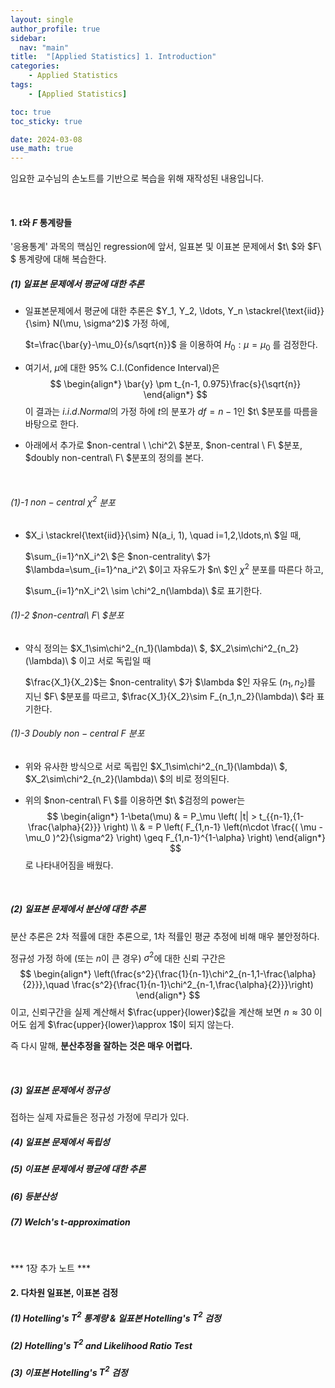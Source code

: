 ```yaml
---
layout: single
author_profile: true
sidebar:
  nav: "main"
title:  "[Applied Statistics] 1. Introduction"
categories:
    - Applied Statistics
tags:
    - [Applied Statistics]

toc: true
toc_sticky: true

date: 2024-03-08
use_math: true
---
```


임요한 교수님의 손노트를 기반으로 복습을 위해 재작성된 내용입니다.

<br/>

#### 1. $t$와 $F$ 통계량들

'응용통계' 과목의 핵심인 regression에 앞서, 일표본 및 이표본 문제에서 $t\ $와 $F\ $ 통계량에 대해 복습한다.

##### (1) 일표본 문제에서 평균에 대한 추론

- 일표본문제에서 평균에 대한 추론은 $Y_1, Y_2, \ldots, Y_n \stackrel{\text{iid}}{\sim} N(\mu, \sigma^2)$ 가정 하에,

   $t=\frac{\bar{y}-\mu_0}{s/\sqrt{n}}$ 을 이용하여 $H_0:\mu=\mu_0$ 를 검정한다.

- 여기서, $\mu$에 대한 95% C.I.(Confidence Interval)은
  $$
  \begin{align*}
  	\bar{y} \pm t_{n-1, 0.975}\frac{s}{\sqrt{n}}
  \end{align*}
  $$
  이 결과는 $i.i.d. Normal$의 가정 하에 $t$의 분포가 $df=n-1$인 $t\ $분포를 따름을 바탕으로 한다.

- 아래에서 추가로 $non-central \ \chi^2\ $분포, $non-central \ F\ $분포, $doubly non-central\ F\ $​분포의 정의를 본다.

<br/>

###### (1)-1 $non-central\ \chi^2$ 분포

- $X_i \stackrel{\text{iid}}{\sim} N(a_i, 1), \quad i=1,2,\ldots,n\ $일 때,

  $\sum_{i=1}^nX_i^2\ $은 $non-centrality\ $가 $\lambda=\sum_{i=1}^na_i^2\ $이고 자유도가 $n\ $인 $\chi^2$ 분포를 따른다 하고, 

  $\sum_{i=1}^nX_i^2\ \sim \chi^2_n(\lambda)\ $로 표기한다.

###### (1)-2 $non-central\ F\ $분포

- 약식 정의는 $X_1\sim\chi^2_{n_1}(\lambda)\ $, $X_2\sim\chi^2_{n_2}(\lambda)\ $ 이고 서로 독립일 때

  $\frac{X_1}{X_2}$는 $non-centrality\ $가 $\lambda $인 자유도 $(n_1, n_2)$를 지닌 $F\ $분포를 따르고, $\frac{X_1}{X_2}\sim F_{n_1,n_2}(\lambda)\ $라 표기한다.

###### (1)-3 Doubly $non-central\ F$ 분포

- 위와 유사한 방식으로 서로 독립인 $X_1\sim\chi^2_{n_1}(\lambda)\ $, $X_2\sim\chi^2_{n_2}(\lambda)\ $의 비로 정의된다.

- 위의 $non-central\ F\ $를 이용하면 $t\ $​검정의 power는
  $$
  \begin{align*}
  1-\beta(\mu) & = P_\mu \left( |t| > t_{{n-1},{1-\frac{\alpha}{2}}} \right) \\
         & = P \left( F_{1,n-1} \left(n\cdot \frac{( \mu - \mu_0 )^2}{\sigma^2} \right) \geq F_{1,n-1}^{1-\alpha} \right)
  \end{align*}
  $$
  로 나타내어짐을 배웠다.

<br/>

##### (2) 일표본 문제에서 분산에 대한 추론

분산 추론은 2차 적률에 대한 추론으로, 1차 적률인 평균 추정에 비해 매우 불안정하다.

정규성 가정 하에 (또는 $n$이 큰 경우) $\sigma^2$에 대한 신뢰 구간은
$$
\begin{align*}
\left(\frac{s^2}{\frac{1}{n-1}\chi^2_{n-1,1-\frac{\alpha}{2}}},\quad \frac{s^2}{\frac{1}{n-1}\chi^2_{n-1,\frac{\alpha}{2}}}\right)
\end{align*}
$$
이고, 신뢰구간을 실제 계산해서 $\frac{upper}{lower}$값을 계산해 보면 $n\approx30$ 이어도 쉽게 $\frac{upper}{lower}\approx 1$이 되지 않는다.

즉 다시 말해, **분산추정을 잘하는 것은 매우 어렵다.**

<br/>

##### (3) 일표본 문제에서 정규성

접하는 실제 자료들은 정규성 가정에 무리가 있다.



##### (4) 일표본 문제에서 독립성

##### (5) 이표본 문제에서 평균에 대한 추론

##### (6) 등분산성

##### (7) Welch's $t$​-approximation

<br/>

*** 1장 추가 노트 ***

#### 2. 다차원 일표본, 이표본 검정

##### (1) Hotelling's $T^2$ 통계량 & 일표본 Hotelling's $T^2$ 검정

##### (2) Hotelling's $T^2$ and Likelihood Ratio Test

##### (3) 이표본 Hotelling's $T^2$ 검정



